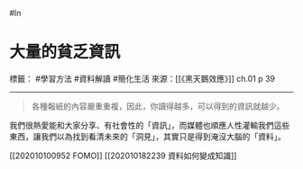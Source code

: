 #ln 
# 大量的貧乏資訊
標籤： #學習方法 #資料解讀 #簡化生活 
來源：[[《黑天鵝效應》]] ch.01 p 39

---
> 各種報紙的內容嚴重重複，因此，你讀得越多，可以得到的資訊就越少。

我們很熱愛能和大家分享、有社會性的「資訊」，而媒體也順應人性灌輸我們這些東西，讓我們以為找到看清未來的「洞見」，其實只是得到淹沒大腦的「資料」。

[[202010100952 FOMO]]
[[202010182239 資料如何變成知識]]